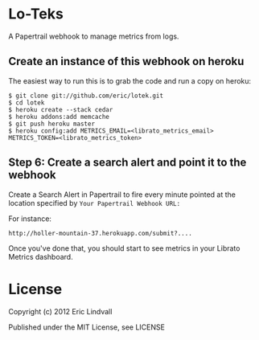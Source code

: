 # Lo-Teks

A Papertrail webhook to manage metrics from logs.


## Create an instance of this webhook on heroku

The easiest way to run this is to grab the code and run a copy on heroku:

    $ git clone git://github.com/eric/lotek.git
    $ cd lotek
    $ heroku create --stack cedar
    $ heroku addons:add memcache
    $ git push heroku master
    $ heroku config:add METRICS_EMAIL=<librato_metrics_email> METRICS_TOKEN=<librato_metrics_token>

## Step 6: Create a search alert and point it to the webhook

Create a Search Alert in Papertrail to fire every minute pointed at
the location specified by `Your Papertrail Webhook URL:`

For instance:

    http://holler-mountain-37.herokuapp.com/submit?....

Once you've done that, you should start to see metrics in your Librato Metrics
dashboard.


# License

Copyright (c) 2012 Eric Lindvall

Published under the MIT License, see LICENSE
